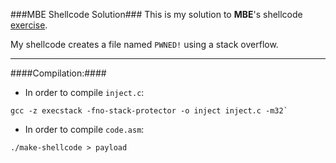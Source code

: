 ###MBE Shellcode Solution###
This is my solution to **MBE**'s shellcode [exercise](https://github.com/ohmydayum/MBE/tree/master/src/lecture/shellcode).

My shellcode creates a file named `PWNED!` using a stack overflow.

---
####Compilation:####

- In order to compile `inject.c`:
```
gcc -z execstack -fno-stack-protector -o inject inject.c -m32`
```
- In order to compile `code.asm`:
```
./make-shellcode > payload
```
